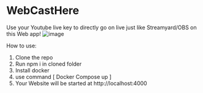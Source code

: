 # WebCastHere
Use your Youtube live key to directly go on live just like Streamyard/OBS on this Web app! 
![image](https://github.com/mesusheel01/WebCastHere/assets/97819258/0cfb0c8d-b0f4-4c44-ae47-6992e044401e)

How to use:
1. Clone the repo
2. Run npm i in cloned folder
3. Install docker
4. use command [  Docker Compose up ]
5. Your Website will be started at http://localhost:4000



